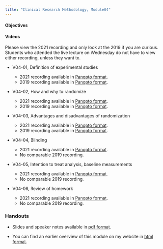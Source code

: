 ```yaml
---
title: "Clinical Research Methodology, Module04"
---
```


#### Objectives

#### Videos

Please view the 2021 recording and only look at the 2019 if you are curious. Students who attended the live lecture on Wednesday do not have to view either recording, unless they want to.

+ V04-01, Definition of experimental studies
  + 2021 recording available in [Panopto format](https://umkc.hosted.panopto.com/Panopto/Pages/Viewer.aspx?id=ed2ee64f-1c1c-4851-a216-accb018ad361).
  + 2019 recording available in [Panopto format](https://umkc.hosted.panopto.com/Panopto/Pages/Viewer.aspx?id=55d91860-db1a-4523-9b84-a9f1013f1e95).
  
+ V04-02, How and why to randomize
  + 2021 recording available in [Panopto format](https://umkc.hosted.panopto.com/Panopto/Pages/Viewer.aspx?id=8476854d-04ed-40b6-a39e-accc0005b492).
  + 2019 recording available in [Panopto format](https://umkc.hosted.panopto.com/Panopto/Pages/Viewer.aspx?id=14a93c94-9803-46f4-9419-a9f1014856be).

+ V04-03, Advantages and disadvantages of randomization
  + 2021 recording available in [Panopto format](https://umkc.hosted.panopto.com/Panopto/Pages/Viewer.aspx?id=bf10435f-ae24-46cf-884a-accc000974c4).
  + 2019 recording available in [Panopto format](https://umkc.hosted.panopto.com/Panopto/Pages/Viewer.aspx?id=5dbbc0f0-36f8-48da-9702-a9f101530913).

+ V04-04, Blinding
  + 2021 recording available in [Panopto format](https://umkc.hosted.panopto.com/Panopto/Pages/Viewer.aspx?id=59315b26-608b-4a1b-8a07-accc000fa927).
  + No comparable 2019 recording.

+ V04-05, Intention to treat analysis, baseline measurements
  + 2021 recording available in [Panopto format](https://umkc.hosted.panopto.com/Panopto/Pages/Viewer.aspx?id=78367b19-9e1f-4e0a-90a8-accc001572f7).
  + No comparable 2019 recording.

+ V04-06, Review of homework
  + 2021 recording available in [Panopto format](https://umkc.hosted.panopto.com/Panopto/Pages/Viewer.aspx?id=7c4255b2-61d7-4a95-b428-accc0019dc19).
  + No comparable 2019 recording.


### Handouts

+ Slides and speaker notes available in [pdf format](https://github.com/pmean/classes/blob/master/clinical-research-methodology/results/video04-slides-and-speaker-notes.pdf).

+ You can find an earlier overview of this module on my website in [html format](http://www.pmean.com/clinical-research-methods/overview04.html).
